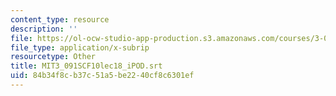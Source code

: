 ```yaml
---
content_type: resource
description: ''
file: https://ol-ocw-studio-app-production.s3.amazonaws.com/courses/3-091sc-introduction-to-solid-state-chemistry-fall-2010/84b34f8cb37c51a5be2240cf8c6301ef_MIT3_091SCF10lec18_iPOD.vtt
file_type: application/x-subrip
resourcetype: Other
title: MIT3_091SCF10lec18_iPOD.srt
uid: 84b34f8c-b37c-51a5-be22-40cf8c6301ef
---
```

